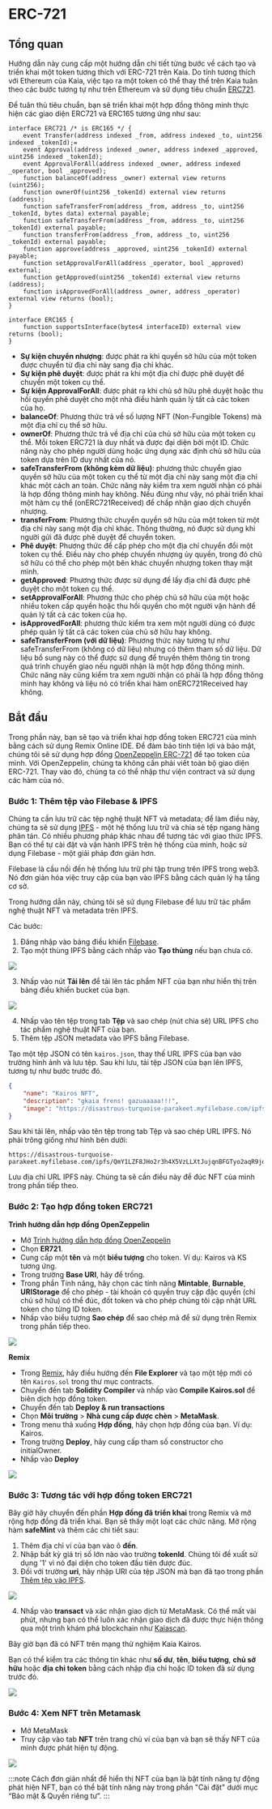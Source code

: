 # ERC-721

## Tổng quan <a id="overview"></a>

Hướng dẫn này cung cấp một hướng dẫn chi tiết từng bước về cách tạo và triển khai một token tương thích với ERC-721 trên Kaia. Do tính tương thích với Ethereum của Kaia, việc tạo ra một token có thể thay thế trên Kaia tuân theo các bước tương tự như trên Ethereum và sử dụng tiêu chuẩn [ERC721](https://eips.ethereum.org/EIPS/eip-721).

Để tuân thủ tiêu chuẩn, bạn sẽ triển khai một hợp đồng thông minh thực hiện các giao diện ERC721 và ERC165 tương ứng như sau:

```solidity
interface ERC721 /* is ERC165 */ {
    event Transfer(address indexed _from, address indexed _to, uint256 indexed _tokenId);=
    event Approval(address indexed _owner, address indexed _approved, uint256 indexed _tokenId);
    event ApprovalForAll(address indexed _owner, address indexed _operator, bool _approved);
    function balanceOf(address _owner) external view returns (uint256);
    function ownerOf(uint256 _tokenId) external view returns (address);
    function safeTransferFrom(address _from, address _to, uint256 _tokenId, bytes data) external payable;
    function safeTransferFrom(address _from, address _to, uint256 _tokenId) external payable;
    function transferFrom(address _from, address _to, uint256 _tokenId) external payable;
    function approve(address _approved, uint256 _tokenId) external payable;
    function setApprovalForAll(address _operator, bool _approved) external;
    function getApproved(uint256 _tokenId) external view returns (address);
    function isApprovedForAll(address _owner, address _operator) external view returns (bool);
}

interface ERC165 {
    function supportsInterface(bytes4 interfaceID) external view returns (bool);
}
```

- **Sự kiện chuyển nhượng**: được phát ra khi quyền sở hữu của một token được chuyển từ địa chỉ này sang địa chỉ khác.
- **Sự kiện phê duyệt**: được phát ra khi một địa chỉ được phê duyệt để chuyển một token cụ thể.
- **Sự kiện ApprovalForAll**: được phát ra khi chủ sở hữu phê duyệt hoặc thu hồi quyền phê duyệt cho một nhà điều hành quản lý tất cả các token của họ.
- **balanceOf**: Phương thức trả về số lượng NFT (Non-Fungible Tokens) mà một địa chỉ cụ thể sở hữu.
- **ownerOf**: Phương thức trả về địa chỉ của chủ sở hữu của một token cụ thể. Mỗi token ERC721 là duy nhất và được đại diện bởi một ID. Chức năng này cho phép người dùng hoặc ứng dụng xác định chủ sở hữu của token dựa trên ID duy nhất của nó.
- **safeTransferFrom (không kèm dữ liệu)**: phương thức chuyển giao quyền sở hữu của một token cụ thể từ một địa chỉ này sang một địa chỉ khác một cách an toàn. Chức năng này kiểm tra xem người nhận có phải là hợp đồng thông minh hay không. Nếu đúng như vậy, nó phải triển khai một hàm cụ thể (onERC721Received) để chấp nhận giao dịch chuyển nhượng.
- **transferFrom**: Phương thức chuyển quyền sở hữu của một token từ một địa chỉ này sang một địa chỉ khác. Thông thường, nó được sử dụng khi người gửi đã được phê duyệt để chuyển token.
- **Phê duyệt**: Phương thức để cấp phép cho một địa chỉ chuyển đổi một token cụ thể. Điều này cho phép chuyển nhượng ủy quyền, trong đó chủ sở hữu có thể cho phép một bên khác chuyển nhượng token thay mặt mình.
- **getApproved**: Phương thức được sử dụng để lấy địa chỉ đã được phê duyệt cho một token cụ thể.
- **setApprovalForAll**: Phương thức cho phép chủ sở hữu của một hoặc nhiều token cấp quyền hoặc thu hồi quyền cho một người vận hành để quản lý tất cả các token của họ.
- **isApprovedForAll**: phương thức kiểm tra xem một người dùng có được phép quản lý tất cả các token của chủ sở hữu hay không.
- **safeTransferFrom (với dữ liệu)**: Phương thức này tương tự như safeTransferFrom (không có dữ liệu) nhưng có thêm tham số dữ liệu. Dữ liệu bổ sung này có thể được sử dụng để truyền thêm thông tin trong quá trình chuyển giao nếu người nhận là một hợp đồng thông minh. Chức năng này cũng kiểm tra xem người nhận có phải là hợp đồng thông minh hay không và liệu nó có triển khai hàm onERC721Received hay không.

## Bắt đầu <a id="getting-started"></a>

Trong phần này, bạn sẽ tạo và triển khai hợp đồng token ERC721 của mình bằng cách sử dụng Remix Online IDE. Để đảm bảo tính tiện lợi và bảo mật, chúng tôi sẽ sử dụng hợp đồng [OpenZeppelin ERC-721](https://docs.openzeppelin.com/contracts/5.x/api/token/erc721) để tạo token của mình. Với OpenZeppelin, chúng ta không cần phải viết toàn bộ giao diện ERC-721. Thay vào đó, chúng ta có thể nhập thư viện contract và sử dụng các hàm của nó.

### Bước 1: Thêm tệp vào Filebase & IPFS <a id="adding-files-to-filebase-ipfs"></a>

Chúng ta cần lưu trữ các tệp nghệ thuật NFT và metadata; để làm điều này, chúng ta sẽ sử dụng [IPFS](https://ipfs.io/) - một hệ thống lưu trữ và chia sẻ tệp ngang hàng phân tán.  Có nhiều phương pháp khác nhau để tương tác với giao thức IPFS. Bạn có thể tự cài đặt và vận hành IPFS trên hệ thống của mình, hoặc sử dụng Filebase - một giải pháp đơn giản hơn.

Filebase là cầu nối đến hệ thống lưu trữ phi tập trung trên IPFS trong web3. Nó đơn giản hóa việc truy cập của bạn vào IPFS bằng cách quản lý hạ tầng cơ sở.

Trong hướng dẫn này, chúng tôi sẽ sử dụng Filebase để lưu trữ tác phẩm nghệ thuật NFT và metadata trên IPFS.

Các bước:

1. Đăng nhập vào bảng điều khiển [Filebase](https://console.filebase.com).
2. Tạo một thùng IPFS bằng cách nhấp vào **Tạo thùng** nếu bạn chưa có.

![](/img/build/smart-contracts/filebase-create-bucket.png)

3. Nhấp vào nút **Tải lên** để tải lên tác phẩm NFT của bạn như hiển thị trên bảng điều khiển bucket của bạn.

![](/img/build/smart-contracts/filebase-upload-file.png)

4. Nhấp vào tên tệp trong tab **Tệp** và sao chép (nút chia sẻ) URL IPFS cho tác phẩm nghệ thuật NFT của bạn.
5. Thêm tệp JSON metadata vào IPFS bằng Filebase.

Tạo một tệp JSON có tên `kairos.json`, thay thế URL IPFS của bạn vào trường hình ảnh và lưu tệp. Sau khi lưu, tải tệp JSON của bạn lên IPFS, tương tự như bước trước đó.

```json
{
    "name": "Kairos NFT",
    "description": "gkaia frens! gazuaaaaa!!!",
    "image": "https://disastrous-turquoise-parakeet.myfilebase.com/ipfs/QmRvQc4wZCp6NF7dFL4ywiWTG7FSH3KKGUAkXGgsdYfcKi"
}
```

Sau khi tải lên, nhấp vào tên tệp trong tab Tệp và sao chép URL IPFS. Nó phải trông giống như hình bên dưới:

```text
https://disastrous-turquoise-parakeet.myfilebase.com/ipfs/QmY1LZF8JHo2r3h4X5VzLLXtJujqnBFGTyo2aqR9joXnt8 
```

Lưu địa chỉ URL IPFS này. Chúng ta sẽ cần điều này để đúc NFT của mình trong phần tiếp theo.

### Bước 2: Tạo hợp đồng token ERC721 <a id="create-erc721-token-contract"></a>

**Trình hướng dẫn hợp đồng OpenZeppelin**

- Mở [Trình hướng dẫn hợp đồng OpenZeppelin](https://wizard.openzeppelin.com/)
- Chọn **ER721**.
- Cung cấp một **tên** và một **biểu tượng** cho token. Ví dụ: Kairos và KS tương ứng.
- Trong trường **Base URI**, hãy để trống.
- Trong phần Tính năng, hãy chọn các tính năng **Mintable**, **Burnable**, **URIStorage** để cho phép - tài khoản có quyền truy cập đặc quyền (chỉ chủ sở hữu) có thể đúc, đốt token và cho phép chúng tôi cập nhật URL token cho từng ID token.
- Nhấp vào biểu tượng **Sao chép** để sao chép mã để sử dụng trên Remix trong phần tiếp theo.

![](/img/build/smart-contracts/oz-erc721-setup.png)

**Remix**

- Trong [Remix](https://remix.ethereum.org/), hãy điều hướng đến **File Explorer** và tạo một tệp mới có tên `Kairos.sol` trong thư mục contracts.
- Chuyển đến tab **Solidity Compiler** và nhấp vào **Compile Kairos.sol** để biên dịch hợp đồng token.
- Chuyển đến tab **Deploy & run transactions**
- Chọn **Môi trường** > **Nhà cung cấp được chèn** > **MetaMask**.
- Trong menu thả xuống **Hợp đồng**, hãy chọn hợp đồng của bạn. Ví dụ: Kairos.
- Trong trường **Deploy**, hãy cung cấp tham số constructor cho initialOwner.
- Nhấp vào **Deploy**

![](/img/build/smart-contracts/remix-erc721-deploy.png)

### Bước 3: Tương tác với hợp đồng token ERC721 <a id="interact-erc721-token-contract"></a>

Bây giờ hãy chuyển đến phần **Hợp đồng đã triển khai** trong Remix và mở rộng hợp đồng đã triển khai. Bạn sẽ thấy một loạt các chức năng. Mở rộng hàm **safeMint** và thêm các chi tiết sau:

1. Thêm địa chỉ ví của bạn vào ô **đến**.
2. Nhập bất kỳ giá trị số lớn nào vào trường **tokenId**. Chúng tôi đề xuất sử dụng '1' vì nó đại diện cho token đầu tiên được đúc.
3. Đối với trường **uri**, hãy nhập URI của tệp JSON mà bạn đã tạo trong phần [Thêm tệp vào IPFS](erc-721.md#step-1-adding-files-to-filebase--ipfs).

![](/img/build/smart-contracts/remix-erc721-safemint.png)

4. Nhấp vào **transact** và xác nhận giao dịch từ MetaMask. Có thể mất vài phút, nhưng bạn có thể luôn xác nhận giao dịch đã được thực hiện thông qua một trình khám phá blockchain như [Kaiascan](https://kairos.kaiascan.io).

Bây giờ bạn đã có NFT trên mạng thử nghiệm Kaia Kairos.

Bạn có thể kiểm tra các thông tin khác như **số dư**, **tên**, **biểu tượng**, **chủ sở hữu** hoặc **địa chỉ token** bằng cách nhập địa chỉ hoặc ID token đã sử dụng trước đó.

![](/img/build/smart-contracts/remix-erc721-interact.png)

### Bước 4: Xem NFT trên Metamask <a id="view-nft-on-metamask"></a>

- Mở MetaMask
- Truy cập vào tab **NFT** trên trang chủ ví của bạn và bạn sẽ thấy NFT của mình được phát hiện tự động.

![](/img/build/smart-contracts/mm-nft-display-e721g.png)

:::note
Cách đơn giản nhất để hiển thị NFT của bạn là bật tính năng tự động phát hiện NFT, bạn có thể bật tính năng này trong phần "Cài đặt" dưới mục “Bảo mật & Quyền riêng tư”.
:::
